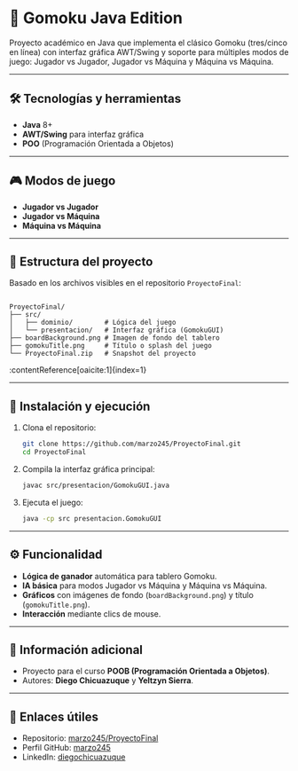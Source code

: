 # 🎯 Gomoku Java Edition

Proyecto académico en Java que implementa el clásico Gomoku (tres/cinco en línea) con interfaz gráfica AWT/Swing y soporte para múltiples modos de juego: Jugador vs Jugador, Jugador vs Máquina y Máquina vs Máquina.

---

## 🛠️ Tecnologías y herramientas

- **Java** 8+
- **AWT/Swing** para interfaz gráfica
- **POO** (Programación Orientada a Objetos)

---

## 🎮 Modos de juego

- **Jugador vs Jugador**  
- **Jugador vs Máquina**  
- **Máquina vs Máquina**

---

## 📂 Estructura del proyecto

Basado en los archivos visibles en el repositorio `ProyectoFinal`:

```

ProyectoFinal/
├── src/
│   ├── dominio/        # Lógica del juego
│   └── presentacion/   # Interfaz gráfica (GomokuGUI)
├── boardBackground.png # Imagen de fondo del tablero
├── gomokuTitle.png     # Título o splash del juego
└── ProyectoFinal.zip   # Snapshot del proyecto

````

:contentReference[oaicite:1]{index=1}

---

## 🚀 Instalación y ejecución

1. Clona el repositorio:
   ```bash
   git clone https://github.com/marzo245/ProyectoFinal.git
   cd ProyectoFinal
   ````


2. Compila la interfaz gráfica principal:

   ```bash
   javac src/presentacion/GomokuGUI.java
   ```

3. Ejecuta el juego:

   ```bash
   java -cp src presentacion.GomokuGUI
   ```

---

## ⚙️ Funcionalidad

* **Lógica de ganador** automática para tablero Gomoku.
* **IA básica** para modos Jugador vs Máquina y Máquina vs Máquina.
* **Gráficos** con imágenes de fondo (`boardBackground.png`) y título (`gomokuTitle.png`).
* **Interacción** mediante clics de mouse.

---

## 🧾 Información adicional

* Proyecto para el curso **POOB (Programación Orientada a Objetos)**.
* Autores: **Diego Chicuazuque** y **Yeltzyn Sierra**.

---

## 🔗 Enlaces útiles

* Repositorio: [marzo245/ProyectoFinal](https://github.com/marzo245/ProyectoFinal)
* Perfil GitHub: [marzo245](https://github.com/marzo245) 
* LinkedIn: [diegochicuazuque](https://www.linkedin.com/in/diegochicuazuque)





